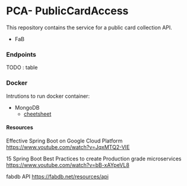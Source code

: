 # PCA- PublicCardAccess

This repository contains the service for a public card collection API.
- FaB

### Endpoints

TODO : table

### Docker

Intrutions to run docker container:

- MongoDB 
  - [cheetsheet](https://developer.mongodb.com/quickstart/cheat-sheet/)



#### Resources
Effective Spring Boot on Google Cloud Platform
https://www.youtube.com/watch?v=JqxMTQ2-VIE

15 Spring Boot Best Practices to create Production grade microservices
https://www.youtube.com/watch?v=bB-xAYpeVL8

fabdb API
https://fabdb.net/resources/api
